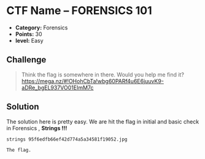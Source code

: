 
# CTF Name – FORENSICS 101

* **Category:** Forensics
* **Points:** 30
* **level:** Easy

## Challenge

> Think the flag is somewhere in there. Would you help me find it?\
> https://mega.nz/#!OHohCbTa!wbg60PARf4u6E6juuvK9-aDRe_bgEL937VO01EImM7c

## Solution

The solution here is pretty easy. We are hit the flag in initial and basic check in Forensics , **Strings !!!**
```
strings 95f6edfb66ef42d774a5a34581f19052.jpg
```


```
The flag.
```
